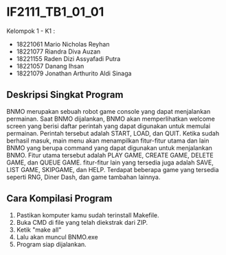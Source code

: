 # IF2111_TB1_01_01

Kelompok 1  - K1 :
- 18221061	  Mario Nicholas Reyhan
- 18221077	  Riandra Diva Auzan
- 18221155	  Raden Dizi Assyafadi Putra
- 18221057	  Danang Ihsan
- 18221079	  Jonathan Arthurito Aldi Sinaga

## Deskripsi Singkat Program

BNMO merupakan sebuah robot game console yang dapat menjalankan permainan. Saat BNMO dijalankan, BNMO akan memperlihatkan welcome screen yang berisi daftar perintah yang dapat digunakan untuk memulai permainan. Perintah tersebut adalah START, LOAD, dan QUIT. Ketika sudah berhasil masuk, main menu akan menampilkan fitur-fitur utama dan lain BNMO yang berupa command yang dapat digunakan untuk menjalankan BNMO. Fitur utama tersebut adalah PLAY GAME, CREATE GAME, DELETE GAME, dan QUEUE GAME. fitur-fitur lain yang tersedia juga adalah SAVE, LIST GAME, SKIPGAME, dan HELP. Terdapat beberapa game yang tersedia seperti RNG, Diner Dash, dan game tambahan lainnya.

## Cara Kompilasi Program

1. Pastikan komputer kamu sudah terinstall Makefile.
2. Buka CMD di file yang telah diekstrak dari ZIP.
3. Ketik "make all"
4. Lalu akan muncul BNMO.exe 
5. Program siap dijalankan.
